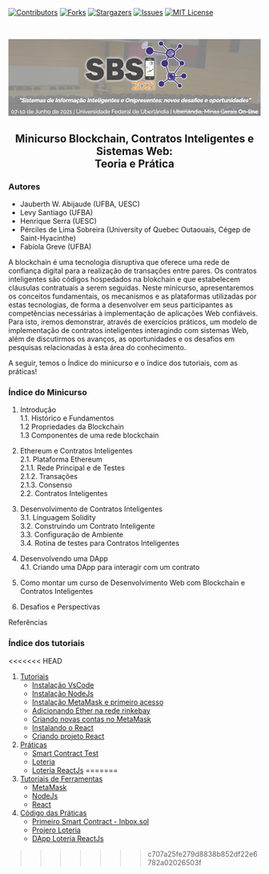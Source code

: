 [![Contributors][contributors-shield]][contributors-url]
[![Forks][forks-shield]][forks-url]
[![Stargazers][stars-shield]][stars-url]
[![Issues][issues-shield]][issues-url]
[![MIT License][license-shield]][license-url]

<br />
<p align="center">
  <a href="https://github.com/lifuesc/minicurso-blockchain/">
    <img src="./img/sbsi2.png" alt="Logo" width="800">
  </a>

  <h2 align="center">Minicurso Blockchain, Contratos Inteligentes e Sistemas Web: </br> Teoria e Prática</h2>

</p>

### Autores ###

- Jauberth W. Abijaude (UFBA, UESC)
- Levy Santiago (UFBA)
- Henrique Serra (UESC)
- Pérciles de Lima Sobreira (University of Quebec Outaouais, Cégep de Saint-Hyacinthe)
- Fabíola Greve (UFBA)

A blockchain é uma tecnologia disruptiva que oferece uma rede de confiança digital para a realização de transações entre pares. Os contratos inteligentes são códigos hospedados na blokchain e que estabelecem cláusulas contratuais a serem seguidas. Neste minicurso, apresentaremos os conceitos fundamentais, os mecanismos e as plataformas utilizadas por estas tecnologias, de forma a desenvolver em seus participantes as competências necessárias à implementação de aplicações Web confiáveis. Para isto, iremos demonstrar, através de exercícios práticos, um modelo de implementação de contratos inteligentes interagindo com sistemas Web, além de discutirmos os avanços, as oportunidades e os desafios em pesquisas relacionadas à esta área do conhecimento.

A seguir, temos o Índice do  minicurso e o ïndice dos tutoriais, com as práticas!

### Índice do Minicurso ###
1. Introdução  
    1.1. Histórico e Fundamentos  
    1.2 Propriedades da Blockchain  
    1.3 Componentes de uma rede blockchain  

2. Ethereum e Contratos Inteligentes  
    2.1. Plataforma Ethereum  
    2.1.1. Rede Principal e de Testes  
    2.1.2. Transações  
    2.1.3. Consenso  
    2.2. Contratos Inteligentes  

3. Desenvolvimento de Contratos Inteligentes  
3.1. Linguagem Solidity  
3.2. Construindo um Contrato Inteligente  
3.3. Configuração de Ambiente  
3.4. Rotina de testes para Contratos Inteligentes  

4. Desenvolvendo uma DApp  
4.1. Criando uma DApp para interagir com um contrato  

5. Como montar um curso de Desenvolvimento Web com Blockchain e Contratos Inteligentes  

6. Desafios e Perspectivas  

Referências  


<h3> Índice dos tutoriais </h3>

<<<<<<< HEAD
1. [Tutoriais](https://github.com/lifuesc/minicurso-blockchain/tree/main/Ferramentas/)
   - [Instalação VsCode](https://github.com/lifuesc/minicurso-blockchain/tree/main/Ferramentas/vscode/instalacao.md)
   - [Instalação NodeJs](https://github.com/lifuesc/minicurso-blockchain/tree/main/Ferramentas/node/instalacao.md)
   - [Instalação MetaMask e primeiro acesso](https://github.com/lifuesc/minicurso-blockchain/tree/main/Ferramentas/metamask/instalacao.md)
   - [Adicionando Ether na rede rinkebay](https://github.com/lifuesc/minicurso-blockchain/tree/main/Ferramentas/metamask/adicionandoEtherRinkebay.md)
   - [Criando novas contas no MetaMask](https://github.com/lifuesc/minicurso-blockchain/tree/main/Ferramentas/metamask/criandoContas.md)
   - [Instalando o React](https://github.com/lifuesc/minicurso-blockchain/tree/main/Ferramentas/reactjs)
   - [Criando projeto React](https://github.com/lifuesc/minicurso-blockchain/tree/main/Ferramentas/reactjs/criandoProjeto.md)
2. [Práticas](https://github.com/lifuesc/minicurso-blockchain/tree/main/Praticas)
   - [Smart Contract Test](https://github.com/lifuesc/minicurso-blockchain/tree/main/Praticas/smart-contract-test)
   - [Loteria](https://github.com/lifuesc/minicurso-blockchain/tree/main/Praticas/loteria)
   - [Loteria ReactJs](https://github.com/lifuesc/minicurso-blockchain/tree/main/Praticas/loteria-react)
=======
1. [Tutoriais de Ferramentas](https://github.com/lifuesc/minicurso-blockchain/tree/main/Ferramentas/)
   - [MetaMask](https://github.com/lifuesc/minicurso-blockchain/tree/main/Ferramentas/metamask)
   - [NodeJs](https://github.com/lifuesc/minicurso-blockchain/tree/main/Ferramentas/node)
   - [React](https://github.com/lifuesc/minicurso-blockchain/tree/main/Ferramentas/reactjs)
2. [Código das Práticas](https://github.com/lifuesc/minicurso-blockchain/tree/main/Praticas)
   - [Primeiro Smart Contract - Inbox.sol](https://github.com/lifuesc/minicurso-blockchain/tree/main/Praticas/smart-contract-test)
   - [Projero Loteria](https://github.com/lifuesc/minicurso-blockchain/tree/main/Praticas/loteria)
   - [DApp Loteria ReactJs](https://github.com/lifuesc/minicurso-blockchain/tree/main/Praticas/loteria-react)
>>>>>>> c707a25fe279d8838b852df22e6782a02026503f

[contributors-shield]: https://img.shields.io/github/contributors/lifuesc/minicurso-blockchain.svg?style=for-the-badge
[contributors-url]: https://github.com/lifuesc/minicurso-blockchain/graphs/contributors
[forks-shield]: https://img.shields.io/github/forks/lifuesc/minicurso-blockchain.svg?style=for-the-badge
[forks-url]: https://github.com/lifuesc/minicurso-blockchain/network/members
[stars-shield]: https://img.shields.io/github/stars/lifuesc/minicurso-blockchain.svg?style=for-the-badge
[stars-url]: https://github.com/lifuesc/minicurso-blockchain/stargazers
[issues-shield]: https://img.shields.io/github/issues/lifuesc/minicurso-blockchain.svg?style=for-the-badge
[issues-url]: https://github.com/lifuesc/minicurso-blockchain/issues
[license-shield]: https://img.shields.io/github/license/lifuesc/minicurso-blockchain.svg?style=for-the-badge
[license-url]: https://github.com/lifuesc/minicurso-blockchain/blob/main/LICENSE
